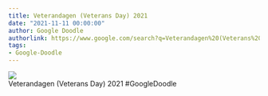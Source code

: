 ```yaml
---
title: Veterandagen (Veterans Day) 2021
date: "2021-11-11 00:00:00"
author: Google Doodle
authorlink: https://www.google.com/search?q=Veterandagen%20(Veterans%20Day)%202021
tags:
- Google-Doodle
---
```

<img src="https://www.google.com/logos/doodles/2021/veterans-day-2021-6753651837109132.3-l.png" referrerpolicy="no-referrer"><br>Veterandagen (Veterans Day) 2021 #GoogleDoodle